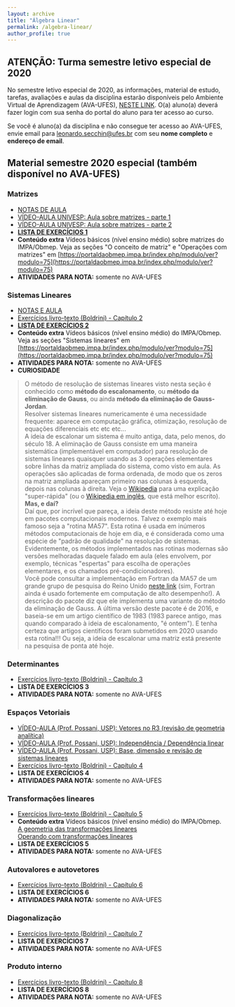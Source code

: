 ```yaml
---
layout: archive
title: "Álgebra Linear"
permalink: /algebra-linear/
author_profile: true
---
```


## ATENÇÃO: Turma semestre letivo especial de 2020

No semestre letivo especial de 2020, as informações, material de estudo, tarefas, avaliações e aulas da disciplina estarão disponíveis pelo Ambiente Virtual de Aprendizagem (AVA-UFES), [NESTE LINK](https://ava.ufes.br/course/view.php?id=15252). O(a) aluno(a) deverá fazer login com sua senha do portal do aluno para ter acesso ao curso.

Se você é aluno(a) da disciplina e não consegue ter acesso ao AVA-UFES, envie email para [leonardo.secchin@ufes.br](mailto:leonardo.secchin@ufes.br) com seu **nome completo** e **endereço de email**.


## Material semestre 2020 especial (também disponível no AVA-UFES)

### Matrizes

- [NOTAS DE AULA](https://leonardosecchin.github.io/files/alglin/notas-1.pdf)
- [VÍDEO-AULA UNIVESP: Aula sobre matrizes - parte 1](https://www.youtube.com/watch?v=r1o7RryS8WM&feature=youtu.be)
- [VÍDEO-AULA UNIVESP: Aula sobre matrizes - parte 2](https://www.youtube.com/watch?v=u4xKswRO4bQ&list=ULD4LDlLNM-W8&index=936)
- [**LISTA DE EXERCÍCIOS 1**](https://drive.google.com/file/d/11PJrb-o1OUIIm6ZtJmguxtODej6nYDZ0/view)
- **Conteúdo extra** Vídeos básicos (nível ensino médio) sobre matrizes do IMPA/Obmep. Veja as seções "O conceito de matriz" e "Operações com matrizes" em [https://portaldaobmep.impa.br/index.php/modulo/ver?modulo=75](https://portaldaobmep.impa.br/index.php/modulo/ver?modulo=75)
- **ATIVIDADES PARA NOTA:** somente no AVA-UFES


### Sistemas Lineares

- [NOTAS E AULA](https://leonardosecchin.github.io/files/alglin/notas-2.pdf)
- [Exercícios livro-texto (Boldrini) - Capítulo 2](https://drive.google.com/file/d/1ul17tDNq1nPVV_0BzAidjyaQ-cR4xQXf/view)
- [**LISTA DE EXERCÍCIOS 2**](https://drive.google.com/file/d/1fD0Gy-kU06uzeIxf2QzkUp12gZCsFTla/view)
- **Conteúdo extra** Vídeos básicos (nível ensino médio) do IMPA/Obmep. Veja as seções "Sistemas lineares" em [https://portaldaobmep.impa.br/index.php/modulo/ver?modulo=75](https://portaldaobmep.impa.br/index.php/modulo/ver?modulo=75)
- **ATIVIDADES PARA NOTA:** somente no AVA-UFES
- **CURIOSIDADE**  
> O método de resolução de sistemas lineares visto nesta seção é conhecido como **método do escalonamento**, ou **método da eliminação de Gauss**, ou ainda **método da eliminação de Gauss-Jordan**.  
Resolver sistemas lineares numericamente é uma necessidade frequente: aparece em computação gráfica, otimização, resolução de equações diferenciais etc etc etc...  
A ideia de escalonar um sistema é muito antiga, data, pelo menos, do século 18. A eliminação de Gauss consiste em uma maneira sistemática (implementável em computador) para resolução de sistemas lineares quaisquer usando as 3 operações elementares sobre linhas da matriz ampliada do sistema, como visto em aula. As operações são aplicadas de forma ordenada, de modo que os zeros na matriz ampliada apareçam primeiro nas colunas à esquerda, depois nas colunas à direita. Veja o [Wikipedia](https://pt.wikipedia.org/wiki/Elimina%C3%A7%C3%A3o_de_Gauss) para uma explicação "super-rápida" (ou o [Wikipedia em inglês](https://en.wikipedia.org/wiki/Gaussian_elimination), que está melhor escrito).  
**Mas, e daí?**  
Daí que, por incrível que pareça, a ideia deste método resiste até hoje em pacotes computacionais modernos. Talvez o exemplo mais famoso seja a "rotina MA57". Esta rotina é usada em inúmeros métodos computacionais de hoje em dia, e é considerada como uma espécie de "padrão de qualidade" na resolução de sistemas. Evidentemente, os métodos implementados nas rotinas modernas são versões melhoradas daquele falado em aula (eles envolvem, por exemplo, técnicas "espertas" para escolha de operações elementares, e os chamados pré-condicionadores).  
Você pode consultar a implementação em Fortran da MA57 de um grande grupo de pesquisa do Reino Unido [neste link](http://www.hsl.rl.ac.uk/catalogue/ma57.html) (sim, Fortran ainda é usado fortemente em computação de alto desempenho!). A descrição do pacote diz que ele implementa uma variante do método da eliminação de Gauss. A última versão deste pacote é de 2016, e baseia-se em um artigo científico de 1983 (1983 parece antigo, mas quando comparado à ideia de escalonamento, "é ontem"). E tenha certeza que artigos científicos foram submetidos em 2020 usando esta rotina!!! Ou seja, a ideia de escalonar uma matriz está presente na pesquisa de ponta até hoje.

### Determinantes

- [Exercícios livro-texto (Boldrini) - Capítulo 3](https://drive.google.com/file/d/1FUeuMRqESIm02YMIZ0RQeOCTX8nXXxfK/view)
- **LISTA DE EXERCÍCIOS 3**
- **ATIVIDADES PARA NOTA:** somente no AVA-UFES


### Espaços Vetoriais

- [VÍDEO-AULA (Prof. Possani, USP): Vetores no R3 (revisão de geometria analítica)](https://www.youtube.com/watch?v=-JcQJFNVjaA&list=PLIEzh1OveCVczEZAjhVIVd7Qs-X8ILgnI&index=1)
- [VÍDEO-AULA (Prof. Possani, USP): Independência / Dependência linear](https://www.youtube.com/watch?v=A7hwTnMmW_s&list=PLIEzh1OveCVczEZAjhVIVd7Qs-X8ILgnI&index=2)
- [VÍDEO-AULA (Prof. Possani, USP): Base, dimensão e revisão de sistemas lineares](https://www.youtube.com/watch?v=iaMTWxAS8FA&list=PLIEzh1OveCVczEZAjhVIVd7Qs-X8ILgnI&index=3)
- [Exercícios livro-texto (Boldrini) - Capítulo 4](https://drive.google.com/file/d/1ETwG3qjFQTNNJ5N0p1Uq0XZIbe8_yYFg/view)
- **LISTA DE EXERCÍCIOS 4**
- **ATIVIDADES PARA NOTA:** somente no AVA-UFES


### Transformações lineares

- [Exercícios livro-texto (Boldrini) - Capítulo 5](https://drive.google.com/file/d/1wakryLEheaBS1h_perJST0ecrSPZbx05/view)
- **Conteúdo extra** Vídeos básicos (nível ensino médio) do IMPA/Obmep.  
[A geometria das transformações lineares](https://portaldaobmep.impa.br/index.php/modulo/ver?modulo=203)  
[Operando com transformações lineares](https://portaldaobmep.impa.br/index.php/modulo/ver?modulo=204)
- **LISTA DE EXERCÍCIOS 5**
- **ATIVIDADES PARA NOTA:** somente no AVA-UFES


### Autovalores e autovetores

- [Exercícios livro-texto (Boldrini) - Capítulo 6](https://drive.google.com/file/d/1GfC_zBqSAcCxtxpQNCFz7NbQwdxV3ue-/view)
- **LISTA DE EXERCÍCIOS 6**
- **ATIVIDADES PARA NOTA:** somente no AVA-UFES


### Diagonalização

- [Exercícios livro-texto (Boldrini) - Capítulo 7](https://drive.google.com/file/d/1zTEbIHY4WxS7gvz0QHn8RSUxxny3z1I0/view)
- **LISTA DE EXERCÍCIOS 7**
- **ATIVIDADES PARA NOTA:** somente no AVA-UFES


### Produto interno

- [Exercícios livro-texto (Boldrini) - Capítulo 8](https://drive.google.com/file/d/1yUE7kXYI2QUOs-mfWa5-nO7FXWcdT78g/view)
- **LISTA DE EXERCÍCIOS 8**
- **ATIVIDADES PARA NOTA:** somente no AVA-UFES


<!--## Horários

*   -----

## [Ementa e programa](http://www.matematicaaplicada.saomateus.ufes.br/programas-de-disciplinas-do-dma)

## Texto de referência

*   Boldrini e outros. Álgebra Linear. Editora Harbra.

## Textos Complementares

*   Lay. Álgebra Linear e suas aplicações. LTC.
*   Anton, Rorres. Álgebra Linear com aplicações. 10a edição, Bookman.
*   Steinbruch, Winterle. Álgebra Linear. Pearson.

## Listas de exercícios

*   Lista 1 – Matrizes
*   Lista 2 – Operações elementares, sistemas lineares
*   Lista 3 – Determinantes
*   Lista 4 – Espaços Vetoriais
*   Lista 5 – Transformações
*   Lista 6 – Matrizes de transformações
*   Lista 7 – Autovalores, autovetores, diagonalização
*   Lista 8 – Produto interno, ortogonalização

## ===== Atividades durante o período de suspensão de aulas presenciais =====

Devido à suspensão das aulas presenciais em toda a UFES como forma de prevenção ao corona vírus ([veja comunicado](http://www.ufes.br/conteudo/ufes-suspende-atividades-presenciais-partir-desta-terca-feira-17)), as seguintes tarefas a serem realizadas em casa são sugeridas:

1.  Estudar o capítulo 2 do livro texto (Boldrini e outros. Álgebra Linear. Editora Harbra)
2.  Fazer a [Lista 2 de exercícios](https://drive.google.com/open?id=1HtjXnUbHqvY7UBEb_768obkszc0tN1JT). Nesta lista, há indicação de exercícios do livro texto. Outros exercícios dependem do conceito de “matrizes elementares”, e também de um “processo de inversão de matrizes”. **Estes conteúdos fazem parte da 1a prova**, e encontram-se nas seções 3.8 e 3.9 do livro texto.

Ressalto que é muito importante a realização das tarefas. A propósito, só com estudo você aprenderá e terá sucesso na disciplina, independentemente da situação atual. Eu retomarei esses conteúdos em sala de aula, adequando-os ao calendário.

A qualquer dúvida durante os estudos, podem me enviar um email – secchinleo@gmail.com

## AVALIAÇÕES

*   **1a prova**
    *   Conteúdo: Matrizes, matrizes elementares, sistemas lineares
    *   Data: 31 de março (terça-feira) – A SER REMARCADA POR CONTA DA SUSPENSÃO DAS AULAS
*   **2a prova**
    *   Conteúdo: ———–
    *   Data: ———–
*   **3a prova**
    *   Conteúdo: ———–
    *   Data: ———–
*   **4a prova (?)**
    *   Conteúdo: ———–
    *   Data: 09 de julho (terça-feira)
*   **Prova final**
    *   Conteúdo: toda a matéria
    *   Data: ———–
*   *** RESULTADO PARCIAL ***

## Aplicações da Álgebra Linear

Álgebra Linear aplica-se à uma infinidade de situações!!! Veja abaixo referências com algumas delas.

*   Seções 1.8, 1.9, 4.12, 5.4, 7.4, 9.6 e todo o capítulo 10 do livro “Álgebra Linear com aplicações” (10a edição) de Anton e Rorres. Disponível [neste link](http://www.professores.uff.br/jcolombo/wp-content/uploads/sites/124/2018/08/Algebra_Linear_com_Aplica_10_-Edi_Anton_Rorres.pdf)
*   Seções 1.9, 2.7, 2.8, 4.8, 4.9, 5.6, 5.7, 6.5, 6.6, 6.8, 7.5 do livro “Álgebra Linear e suas aplicações” de David Lay
*   … e no google é fácil de encontrar inúmeras aplicações!!!

## Vídeo-aulas de outras instituições

*   [**Curso de Álgebra Linear I da USP**](https://www.youtube.com/watch?v=-JcQJFNVjaA&list=PLIEzh1OveCVczEZAjhVIVd7Qs-X8ILgnI)
*   [Curso de Álgebra Linear UNIVESP](https://www.youtube.com/watch?v=WsLmdMPU3Rc&list=PLxI8Can9yAHdUtWDKtTA9AmuICNyX9EIr)-->
